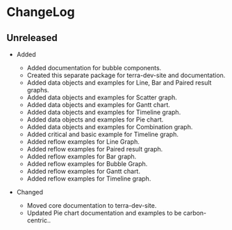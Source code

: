 # ChangeLog

## Unreleased

* Added 
  * Added documentation for bubble components.
  * Created this separate package for terra-dev-site and documentation.
  * Added data objects and examples for Line, Bar and Paired result graphs.
  * Added data objects and examples for Scatter graph.
  * Added data objects and examples for Gantt chart.
  * Added data objects and examples for Timeline graph.
  * Added data objects and examples for Pie chart.
  * Added data objects and examples for Combination graph.
  * Added critical and basic example for Timeline graph.
  * Added reflow examples for Line Graph.
  * Added reflow examples for Paired result graph.
  * Added reflow examples for Bar graph.
  * Added reflow examples for Bubble Graph.
  * Added reflow examples for Gantt chart.
  * Added reflow examples for Timeline graph.

* Changed 
  * Moved core documentation to terra-dev-site.
  * Updated Pie chart documentation and examples to be carbon-centric..
